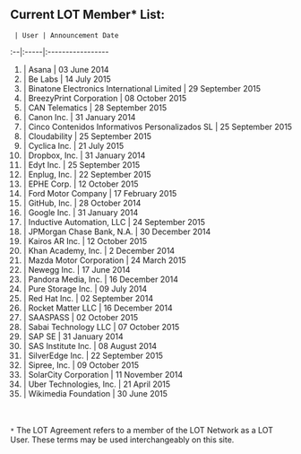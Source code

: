 ## Current LOT Member* List:

 	 | User | Announcement Date
:--|:-----|:----------------- 	
1. | Asana | 03 June 2014
2. | Be Labs | 14 July 2015
3. | Binatone Electronics International Limited | 29 September 2015
4. | BreezyPrint Corporation | 08 October 2015
5. | CAN Telematics | 28 September 2015
6. |	Canon Inc. | 31 January 2014
7. | Cinco Contenidos Informativos Personalizados SL | 25 September 2015
8. | Cloudability | 25 September 2015
9. | Cyclica Inc. | 21 July 2015
10. |	Dropbox, Inc. | 31 January 2014
11. | Edyt Inc. | 25 September 2015
12. | Enplug, Inc. | 22 September 2015
13. | EPHE Corp. | 12 October 2015
14. | Ford Motor Company | 17 February 2015
15. |	GitHub, Inc. | 28 October 2014
16. |	Google Inc. | 31 January 2014
17. | Inductive Automation, LLC | 24 September 2015
18. | JPMorgan Chase Bank, N.A. | 30 December 2014
19. | Kairos AR Inc. | 12 October 2015
20. |	Khan Academy, Inc. | 2 December 2014
21. | Mazda Motor Corporation | 24 March 2015
22. |	Newegg Inc. | 17 June 2014
23. | Pandora Media, Inc. | 16 December 2014 
24. |	Pure Storage Inc. | 09 July 2014
25. |	Red Hat Inc. | 02 September 2014
26. | Rocket Matter LLC | 16 December 2014
27. | SAASPASS | 02 October 2015
28. | Sabai Technology LLC | 07 October 2015
29. |	SAP SE | 31 January 2014
30. |	SAS Institute Inc. | 08 August 2014
31. | SilverEdge Inc. | 22 September 2015
32. | Sipree, Inc. | 09 October 2015
33. |	SolarCity Corporation | 11 November 2014
34. | Uber Technologies, Inc. | 21 April 2015
35. | Wikimedia Foundation | 30 June 2015

<br><br>`*` The LOT Agreement refers to a member of the LOT Network as a LOT User. These terms may be used interchangeably on this site. 
